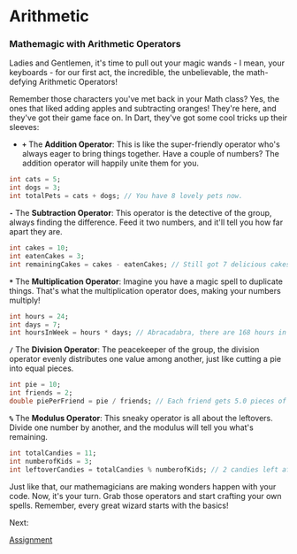 # Arithmetic

### **Mathemagic with Arithmetic Operators**

Ladies and Gentlemen, it's time to pull out your magic wands - I mean, your keyboards - for our first act, the incredible, the unbelievable, the math-defying Arithmetic Operators!

Remember those characters you've met back in your Math class? Yes, the ones that liked adding apples and subtracting oranges! They're here, and they've got their game face on. In Dart, they've got some cool tricks up their sleeves:

- **`+`** The **Addition Operator**: This is like the super-friendly operator who's always eager to bring things together. Have a couple of numbers? The addition operator will happily unite them for you.

```dart
int cats = 5;
int dogs = 3;
int totalPets = cats + dogs; // You have 8 lovely pets now.
```

**`-`** The **Subtraction Operator**: This operator is the detective of the group, always finding the difference. Feed it two numbers, and it'll tell you how far apart they are.

```dart
int cakes = 10;
int eatenCakes = 3;
int remainingCakes = cakes - eatenCakes; // Still got 7 delicious cakes.
```

**`*`** The **Multiplication Operator**: Imagine you have a magic spell to duplicate things. That's what the multiplication operator does, making your numbers multiply!

```dart
int hours = 24;
int days = 7;
int hoursInWeek = hours * days; // Abracadabra, there are 168 hours in a week.
```

**`/`** The **Division Operator**: The peacekeeper of the group, the division operator evenly distributes one value among another, just like cutting a pie into equal pieces.

```dart
int pie = 10;
int friends = 2;
double piePerFriend = pie / friends; // Each friend gets 5.0 pieces of pie.
```

**`%`** The **Modulus Operator**: This sneaky operator is all about the leftovers. Divide one number by another, and the modulus will tell you what's remaining.

```dart
int totalCandies = 11;
int numberofKids = 3;
int leftoverCandies = totalCandies % numberofKids; // 2 candies left after sharing among 3 kids.
```

Just like that, our mathemagicians are making wonders happen with your code. Now, it's your turn. Grab those operators and start crafting your own spells. Remember, every great wizard starts with the basics!

Next:

[Assignment](Assignment%20498b184ab41e45e0962fbabcfb0882b4.md)